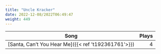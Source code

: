 ```yaml
---
title: "Uncle Kracker"
date: 2022-12-08/2022T06:49:47
weight: 449
---
```




 Song | Plays 
----- | -----:
[Santa, Can’t You Hear Me]({{< ref 't192361761'>}}) | 4
